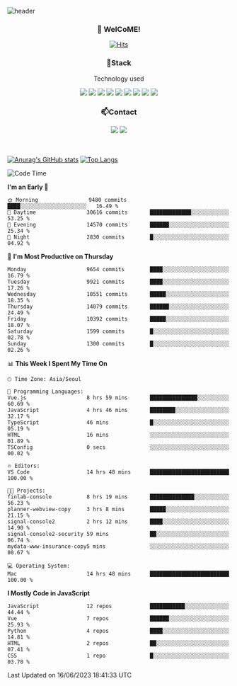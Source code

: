 ![header](https://capsule-render.vercel.app/api?type=waving&color=gradient&height=200&text=Kyungjoon&fontAlign=70&fontAlignY=40&animation=twinkling)

<h3 align="center">👋 WelCoME!</h3>

<div align=center>
  
[![Hits](https://hits.seeyoufarm.com/api/count/incr/badge.svg?url=https%3A%2F%2Fgithub.com%2Fuvula6921&count_bg=%2322BAC9&title_bg=%23827F7F&icon=iconify.svg&icon_color=%2325A27F&title=visits&edge_flat=false)](https://hits.seeyoufarm.com)
  
</div>
<h3 align="center">📌Stack</h3>
<p align="center">Technology used</p>
<div align="center"><img src="https://img.shields.io/badge/HTML5-E34F26?style=flat-square&logo=HTML5&logoColor=white"></img> <img src="https://img.shields.io/badge/CSS3-0A84FF?style=flat-square&logo=CSS3&logoColor=white"></img> <img src="https://img.shields.io/badge/JavaScript-FFCD11?style=flat-square&logo=JavaScript&logoColor=white"></img> <img src="https://img.shields.io/badge/React-00BCF6?style=flat-square&logo=React&logoColor=white"></img> <img src="https://img.shields.io/badge/jQuery-3655FF?style=flat-square&logo=jQuery&logoColor=white"></img> <img src="https://img.shields.io/badge/Ruby-E0115F?style=flat-square&logo=Ruby&logoColor=white"></img> <img src="https://img.shields.io/badge/Python-4B8BBE?style=flat-square&logo=Python&logoColor=white"></img> <img src="https://img.shields.io/badge/Vue-4FC08D?style=flat-square&logo=Vue.js&logoColor=white"></img> <img src="https://img.shields.io/badge/Nuxt-00DC82?style=flat-square&logo=Nuxt.js&logoColor=white"></img></div>

<h3 align="center">📫Contact</h3>
<div align="center"><a href="https://velog.io/@uvula6921/"><img src="https://img.shields.io/badge/Blog-20c997?style=flat-square&logo=V&logoColor=white"/></a> <a href="pkj6921@gmail.com"><img src="https://img.shields.io/badge/Gmail-EA4335?style=flat-square&logo=Gmail&logoColor=white"/></a></div>
<br>
<br>

[![Anurag's GitHub stats](https://github-readme-stats.vercel.app/api?username=uvula6921&hide=stars,issues&show_icons=true&count_private=true&theme=tokyonight)](https://github.com/anuraghazra/github-readme-stats)
[![Top Langs](https://github-readme-stats.vercel.app/api/top-langs/?username=uvula6921&hide=css,jupyter%20notebook,html&exclude_repo=uvula6921,uvula6921.github.io&layout=compact&langs_count=8)](https://github.com/anuraghazra/github-readme-stats)

<!--START_SECTION:waka-->
![Code Time](http://img.shields.io/badge/Code%20Time-1%2C643%20hrs%2045%20mins-blue)

**I'm an Early 🐤** 

```text
🌞 Morning                9480 commits        ████░░░░░░░░░░░░░░░░░░░░░   16.49 % 
🌆 Daytime                30616 commits       █████████████░░░░░░░░░░░░   53.25 % 
🌃 Evening                14570 commits       ██████░░░░░░░░░░░░░░░░░░░   25.34 % 
🌙 Night                  2830 commits        █░░░░░░░░░░░░░░░░░░░░░░░░   04.92 % 
```
📅 **I'm Most Productive on Thursday** 

```text
Monday                   9654 commits        ████░░░░░░░░░░░░░░░░░░░░░   16.79 % 
Tuesday                  9921 commits        ████░░░░░░░░░░░░░░░░░░░░░   17.26 % 
Wednesday                10551 commits       █████░░░░░░░░░░░░░░░░░░░░   18.35 % 
Thursday                 14079 commits       ██████░░░░░░░░░░░░░░░░░░░   24.49 % 
Friday                   10392 commits       █████░░░░░░░░░░░░░░░░░░░░   18.07 % 
Saturday                 1599 commits        █░░░░░░░░░░░░░░░░░░░░░░░░   02.78 % 
Sunday                   1300 commits        █░░░░░░░░░░░░░░░░░░░░░░░░   02.26 % 
```


📊 **This Week I Spent My Time On** 

```text
🕑︎ Time Zone: Asia/Seoul

💬 Programming Languages: 
Vue.js                   8 hrs 59 mins       ███████████████░░░░░░░░░░   60.69 % 
JavaScript               4 hrs 46 mins       ████████░░░░░░░░░░░░░░░░░   32.17 % 
TypeScript               46 mins             █░░░░░░░░░░░░░░░░░░░░░░░░   05.19 % 
HTML                     16 mins             ░░░░░░░░░░░░░░░░░░░░░░░░░   01.89 % 
TSConfig                 0 secs              ░░░░░░░░░░░░░░░░░░░░░░░░░   00.02 % 

🔥 Editors: 
VS Code                  14 hrs 48 mins      █████████████████████████   100.00 % 

🐱‍💻 Projects: 
finlab-console           8 hrs 19 mins       ██████████████░░░░░░░░░░░   56.23 % 
planner-webview-copy     3 hrs 8 mins        █████░░░░░░░░░░░░░░░░░░░░   21.15 % 
signal-console2          2 hrs 12 mins       ████░░░░░░░░░░░░░░░░░░░░░   14.90 % 
signal-console2-security 59 mins             ██░░░░░░░░░░░░░░░░░░░░░░░   06.74 % 
mydata-www-insurance-copy5 mins              ░░░░░░░░░░░░░░░░░░░░░░░░░   00.67 % 

💻 Operating System: 
Mac                      14 hrs 48 mins      █████████████████████████   100.00 % 
```

**I Mostly Code in JavaScript** 

```text
JavaScript               12 repos            ███████████░░░░░░░░░░░░░░   44.44 % 
Vue                      7 repos             ██████░░░░░░░░░░░░░░░░░░░   25.93 % 
Python                   4 repos             ████░░░░░░░░░░░░░░░░░░░░░   14.81 % 
HTML                     2 repos             ██░░░░░░░░░░░░░░░░░░░░░░░   07.41 % 
CSS                      1 repo              █░░░░░░░░░░░░░░░░░░░░░░░░   03.70 % 
```




 Last Updated on 16/06/2023 18:41:33 UTC
<!--END_SECTION:waka-->
